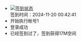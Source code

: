- [![签到状态](https://github.com/womade/Cloud189-Actions/actions/workflows/main.yml/badge.svg?branch=main)](https://github.com/womade/Cloud189-Actions/actions/workflows/main.yml) <br> 签到时间：2024-11-20 00:42:41
- 开始执行帐号1
- 登录成功
- 已经签到过了，签到获得17M空间

